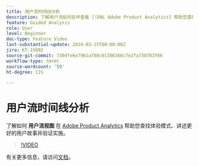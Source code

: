 ```yaml
---
title: 用户流时间线分析
description: 了解用户流如何在中查看 [!DNL Adobe Product Analytics] 帮助您查找体验模式、讲述更好的用户故事并验证实施。
feature: Guided Analysis
role: User
level: Beginner
doc-type: Feature Video
last-substantial-update: 2024-03-15T00:00:00Z
jira: KT-15092
source-git-commit: 7304fe6e7961a788c01386366c7e2fa738703f86
workflow-type: tm+mt
source-wordcount: '59'
ht-degree: 11%

---
```


# 用户流时间线分析

了解如何 **用户流视图** 在 [Adobe Product Analytics](../../adobe-product-analytics/adobe-product-analytics-overview.md) 帮助您查找体验模式、讲述更好的用户故事并验证实施。

>[!VIDEO](https://video.tv.adobe.com/v/3427810/?learn=on)

有关更多信息，请访问[文档](https://experienceleague.adobe.com/en/docs/analytics-platform/using/guided-analysis/streams/timeline)。
